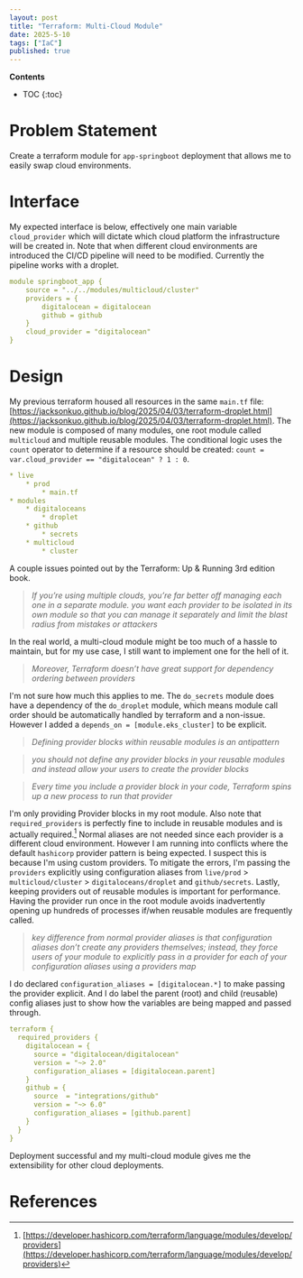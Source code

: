```yaml
---
layout: post
title: "Terraform: Multi-Cloud Module"
date: 2025-5-10
tags: ["IaC"]
published: true
---
```


**Contents**
* TOC
{:toc}

# Problem Statement
Create a terraform module for `app-springboot` deployment that allows me to easily swap cloud environments.

# Interface
My expected interface is below, effectively one main variable `cloud_provider` which will dictate which cloud platform the infrastructure will be created in. Note that when different cloud environments are introduced the CI/CD pipeline will need to be modified. Currently the pipeline works with a droplet.

```yaml
module springboot_app {
    source = "../../modules/multicloud/cluster"
    providers = {
        digitalocean = digitalocean
        github = github
    }
    cloud_provider = "digitalocean"
}
```

# Design
My previous terraform housed all resources in the same `main.tf` file: [https://jacksonkuo.github.io/blog/2025/04/03/terraform-droplet.html](https://jacksonkuo.github.io/blog/2025/04/03/terraform-droplet.html). The new module is composed of many modules, one root module called `multicloud` and multiple reusable modules. The conditional logic uses the `count` operator to determine if a resource should be created: `count = var.cloud_provider == "digitalocean" ? 1 : 0`.

```yaml
* live
    * prod
        * main.tf
* modules
    * digitaloceans
        * droplet
    * github
        * secrets
    * multicloud
        * cluster
```

A couple issues pointed out by the Terraform: Up & Running 3rd edition book.

> *If you’re using multiple clouds, you’re far better off managing each one in a separate module.*
> *you want each provider to be isolated in its own module so that you can manage it separately and limit the blast radius from mistakes or attackers*

In the real world, a multi-cloud module might be too much of a hassle to maintain, but for my use case, I still want to implement one for the hell of it.

> *Moreover, Terraform doesn’t have great support for dependency ordering between providers*

I'm not sure how much this applies to me. The `do_secrets` module does have a dependency of the `do_droplet` module, which means module call order should be automatically handled by terraform and a non-issue. However I added a `depends_on = [module.eks_cluster]` to be explicit. 

> *Defining provider blocks within reusable modules is an antipattern*

> *you should not define any provider blocks in your reusable modules and instead allow your users to create the provider blocks*

> *Every time you include a provider block in your code, Terraform spins up a new process to run that provider*

I'm only providing Provider blocks in my root module. Also note that `required_providers` is perfectly fine to include in reusable modules and is actually required.[^1] Normal aliases are not needed since each provider is a different cloud environment. However I am running into conflicts where the default `hashicorp` provider pattern is being expected. I suspect this is because I'm using custom providers. To mitigate the errors, I'm passing the `providers` explicitly using configuration aliases from `live/prod` > `multicloud/cluster` > `digitaloceans/droplet` and `github/secrets`. Lastly, keeping providers out of reusable modules is important for performance. Having the provider run once in the root module avoids inadvertently opening up hundreds of processes if/when reusable modules are frequently called.

> *key difference from normal provider aliases is that configuration aliases don’t create any providers themselves; instead, they force users of your module to explicitly pass in a provider for each of your configuration aliases using a providers map*

I do declared `configuration_aliases = [digitalocean.*]` to make passing the provider explicit. And I do label the parent (root) and child (reusable) config aliases just to show how the variables are being mapped and passed through.

```yaml
terraform {
  required_providers {
    digitalocean = {
      source = "digitalocean/digitalocean"
      version = "~> 2.0"
      configuration_aliases = [digitalocean.parent]
    }
    github = {
      source  = "integrations/github"
      version = "~> 6.0"
      configuration_aliases = [github.parent]
    }
  }
}
```

Deployment successful and my multi-cloud module gives me the extensibility for other cloud deployments. 

# References
[^1]: [https://developer.hashicorp.com/terraform/language/modules/develop/providers](https://developer.hashicorp.com/terraform/language/modules/develop/providers)
